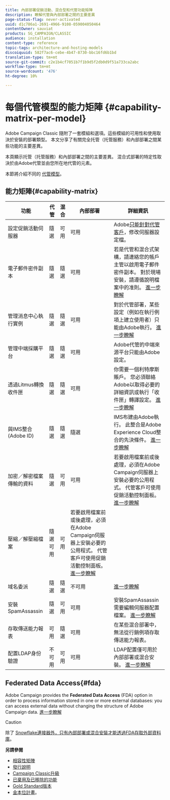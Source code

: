 ```yaml
---
title: 內部部署促銷活動、混合型和代管功能矩陣
description: 瞭解代管與內部部署之間的主要差異
page-status-flag: never-activated
uuid: d1c786a1-2691-4966-9108-059004050464
contentOwner: sauviat
products: SG_CAMPAIGN/CLASSIC
audience: installation
content-type: reference
topic-tags: architecture-and-hosting-models
discoiquuid: 582f7ac6-cebe-4b47-8730-bbc16fd6b1bd
translation-type: tm+mt
source-git-commit: c2e1b4cf7051b7f1b9d5f2db0d9f51a733ca2abc
workflow-type: tm+mt
source-wordcount: '476'
ht-degree: 10%

---
```



# 每個代管模型的能力矩陣 {#capability-matrix-per-model}

Adobe Campaign Classic 隨附了一套模組和選項。這些模組的可用性和使用取決於安裝的部署類型。 本文分享了有關完全托管（托管服務）和內部部署之間某些功能的主要差異。

本頁顯示托管（托管服務）和內部部署之間的主要差異。 混合式部署的特定性取決於由Adobe代管並由您所在地代管的元素。

本節將介紹不同的 [代管模型](../../installation/using/hosting-models.md)。

## 能力矩陣{#capability-matrix}

| 功能 | 代管 | 混合 | 內部部署 | 詳細資訊 |
|-----------------------------------------------|------------------|-----------|---------------|-----------------------------------------------------------------------------------------------------------------------------------------------------------------------------------------------------------------------|
| 設定促銷活動伺服器 | 隨選 | 可用 | 可用 | Adobe[只能針對代管客戶](../../installation/using/the-server-configuration-file.md)，修改伺服器設定檔。 |
| 電子郵件密件副本 | 隨選 | 隨選 | 可用 | 若是代管和混合式架構，請連絡您的帳戶主管以啟用電子郵件密件副本。 對於現場安裝，請遵循說明檔案中的准則。 [進一步瞭解](../../installation/using/email-archiving.md) |
| 管理消息中心執行實例 | 隨選 | 隨選 | 可用 | 對於代管部署，某些設定（例如在執行例項上建立使用者）只能由Adobe執行。 [進一步瞭解](../../message-center/using/about-transactional-messaging.md) |
| 管理中端採購平台 | 隨選 | 隨選 | 可用 | Adobe代管的中端來源平台只能由Adobe設定。 |
| 透過Litmus轉換收件匣 | 隨選 | 隨選 | 可用 | 你需要一個利特摩斯賬戶。 您必須聯絡Adobe以取得必要的詳細資訊或執行「收件匣」轉譯設定。 [進一步瞭解](../../delivery/using/inbox-rendering.md) |
| 與IMS整合(Adobe ID) | 隨選 | 隨選 | 隨選 | IMS布建由Adobe執行。 此整合是Adobe Experience Cloud整合的先決條件。 [進一步瞭解](../../integrations/using/about-adobe-id.md) |
| 加密／解密檔案傳輸的資料 | 隨選 | 可用 | 可用 | 若要啟用檔案前或後處理，必須在Adobe Campaign伺服器上安裝必要的公用程式。 代管客戶可使用促銷活動控制面板。 [進一步瞭解](../../workflow/using/importing-data.md#unzipping-or-decrypting-a-file-before-processing) |
| 壓縮／解壓縮檔案 | 隨選可用 | 可用 | 若要啟用檔案前或後處理，必須在Adobe Campaign伺服器上安裝必要的公用程式。 代管客戶可使用促銷活動控制面板。 [進一步瞭解](../../workflow/using/importing-data.md#unzipping-or-decrypting-a-file-before-processing) |
| 域名委派 | 隨選 | 隨選 | 不可用 | [進一步瞭解](https://helpx.adobe.com/tw/campaign/kb/domain-name-delegation.html) |
| 安裝SpamAssassin | 隨選 | 可用 | 可用 | 安裝SpamAssassin需要編輯伺服器配置檔案。 [進一步瞭解](../../delivery/using/spamassassin.md) |
| 存取傳送能力報表 | 可用 | 隨選 | 可用 | 在某些混合部署中，無法從行銷例項存取傳送能力報表。 |
| 配置LDAP身份驗證 | 不可用 | 可用 | 可用 | LDAP配置僅可用於內部部署或混合安裝。 [進一步瞭解](../../installation/using/connecting-through-ldap.md) |


## Federated Data Access{#fda}

Adobe Campaign provides the **Federated Data Access** (FDA) option in order to process information stored in one or more external databases: you can access external data without changing the structure of Adobe Campaign data. [進一步瞭解](../../platform/using/about-fda.md)

>[!CAUTION]
>
>除了 [Snowflake連接器外，只有內部部署或混合安裝才能透過FDA存取外部資料庫](../../platform/using/specific-configuration-database.md#configure-access-to-snowflake)。


**另請參閱**

* [相容性矩陣](../../rn/using/compatibility-matrix.md)
* [發行說明](../../rn/using/latest-release.md)
* [Campaign Classic升級](../../rn/using/rn-overview.md)
* [已棄用及已移除的功能](../../rn/using/deprecated-features.md)
* [Gold Standard版本](../../rn/using/gold-standard.md)
* [金本位計畫](https://helpx.adobe.com/tw/campaign/kb/gold-standard.html)。
